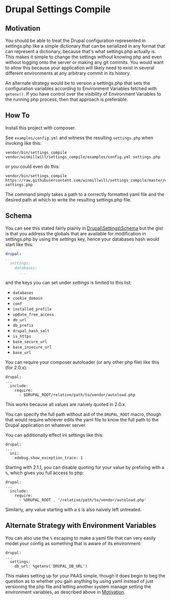 # Drupal Settings Compile

## Motivation

You should be able to treat the Drupal configuration represented in settings.php
like a simple dictionary that can be serialized in any format that can represent
a dictionary, because that's what settings.php actually is. This makes it simple
to change the settings without knowing php and even without logging onto the
server or making any git commits. You would want to allow this because your
application will likely need to exist in several different environments at any
arbitrary commit in its history.

An alternate strategy would be to version a settings.php that sets the
configuration variables according to Environment Variables fetched with
`getenv()`. If you have control over the visibility of Environment Variables to
the running php process, then that approach is preferable.

## How To

Install this project with composer.

See `examples/config.yml` and witness the resulting `settings.php` when invoking
like this:

```
vendor/bin/settings_compile vendor/winmillwill/settings_compile/examples/config.yml settings.php
```

or you could even do this:

```
vendor/bin/settings_compile https://raw.githubusercontent.com/winmillwill/settings_compile/master/examples/config.yml settings.php
```

The command simply takes a path to a correctly formatted yaml file and the
desired path at which to write the resulting settings.php file.

## Schema

You can see this stated fairly plainly in
[Drupal\Settings\Schema](github.com/winmillwill/settings_compile/blob/master/src/Schema.php)
but the gist is that you address the globals that are available for modification
in settings.php by using the *settings* key, hence your databases hash would
start like this:

```yaml
drupal:
...
  settings:
    databases:
      ...
```

and the keys you can set under *settings* is limited to this list:

* `databases`
* `cookie_domain`
* `conf`
* `installed_profile`
* `update_free_access`
* `db_url`
* `db_prefix`
* `drupal_hash_salt`
* `is_https`
* `base_secure_url`
* `base_insecure_url`
* `base_url`

You can require your composer autoloader (or any other php file) like this (for 2.0.x):

```
drupal:
...
  include:
    require:
      - $DRUPAL_ROOT/relative/path/to/vendor/autoload.php
```

This works because all values are naively quoted in 2.0.x.

You can specify the full path without aid of the `DRUPAL_ROOT` macro, though
that would require whoever edits the yaml file to know the full path to the
Drupal application on whatever server.

You can additionally effect ini settings like this:

```
drupal:
...
  ini:
    xdebug.show_exception_trace: 1
```

Starting with 2.1.1, you can disable quoting for your value by prefixing with
a `%`, which gives you full access to php:

```
drupal:
...
  include:
    require:
      - %DRUPAL_ROOT . '/relative/path/to/vendor/autoload.php'
```

Similarly, any value starting with a `$` is also naively left untreated.

## Alternate Strategy with Environment Variables

You can also use the `%` escaping to make a yaml file that can very easily model
your config as something that is aware of its environment:

```
drupal:
...
  settings:
    db_url: %getenv('DRUPAL_DB_URL')
```

This makes setting up for your PAAS simple, though it does begin to beg the
question as to whether you gain anything by using yaml instead of just
versioning the php file and letting another system manage setting the
environment variables, as described above in [Motivation](#motivation).
